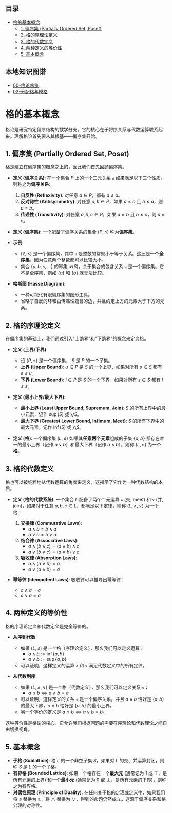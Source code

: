 <!-- 本地目录区块 -->
## 目录

- [格的基本概念](#格的基本概念)
  - [1. 偏序集 (Partially Ordered Set, Poset)](#1-偏序集-partially-ordered-set-poset)
  - [2. 格的序理论定义](#2-格的序理论定义)
  - [3. 格的代数定义](#3-格的代数定义)
  - [4. 两种定义的等价性](#4-两种定义的等价性)
  - [5. 基本概念](#5-基本概念)

<!-- 本地知识图谱区块 -->
## 本地知识图谱

- [00-格论总览](./00-格论总览.md)
- [02-分配格与模格](./02-分配格与模格.md)

# 格的基本概念

格论是研究特定偏序结构的数学分支。它的核心在于将序关系与代数运算联系起来。理解格论首先要从其根基——偏序集开始。

## 1. 偏序集 (Partially Ordered Set, Poset)

格是建立在偏序集的概念之上的，因此我们首先回顾偏序集。

- **定义 (偏序关系)**: 在一个集合 $P$ 上的一个二元关系 `≤` 如果满足以下三个性质，则称之为**偏序关系**:
    1. **自反性 (Reflexivity)**: 对任意 $a \in P$，都有 $a \le a$。
    2. **反对称性 (Antisymmetry)**: 对任意 $a, b \in P$，如果 $a \le b$ 且 $b \le a$，则 $a = b$。
    3. **传递性 (Transitivity)**: 对任意 $a, b, c \in P$，如果 $a \le b$ 且 $b \le c$，则 $a \le c$。

- **定义 (偏序集)**: 一个配备了偏序关系的集合 $(P, \le)$ 称为**偏序集**。

- **示例**:
  - $(\mathbb{Z}, \le)$ 是一个偏序集，其中 `≤` 是整数的常规小于等于关系。这还是一个**全序集**，因为任意两个整数都可以比较大小。
  - 集合 $\{a, b, c, ...\}$ 的幂集 $\mathcal{P}(S)$，关于集合的包含关系 `⊆` 是一个偏序集。它不是全序集，例如 $\{a\}$ 和 $\{b\}$ 就无法比较。

- **哈斯图 (Hasse Diagram)**:
  - 一种可视化有限偏序集的图形工具。
  - 省略了自反的环和由传递性蕴含的边，并且约定上方的元素大于下方的元素。

## 2. 格的序理论定义

在偏序集的基础上，我们通过引入"上确界"和"下确界"的概念来定义格。

- **定义 (上界/下界)**:
  - 设 $(P, \le)$ 是一个偏序集， $S$ 是 $P$ 的一个子集。
  - **上界 (Upper Bound)**: $u \in P$ 是 $S$ 的一个上界，如果对所有 $s \in S$ 都有 $s \le u$。
  - **下界 (Lower Bound)**: $l \in P$ 是 $S$ 的一个下界，如果对所有 $s \in S$ 都有 $l \le s$。

- **定义 (最小上界/最大下界)**:
  - **最小上界 (Least Upper Bound, Supremum, Join)**: $S$ 的所有上界中的最小元素，记作 $\sup(S)$ 或 $\bigvee S$。
  - **最大下界 (Greatest Lower Bound, Infimum, Meet)**: $S$ 的所有下界中的最大元素，记作 $\inf(S)$ 或 $\bigwedge S$。

- **定义 (格)**:
    一个偏序集 $(L, \le)$ 如果其**任意两个元素**组成的子集 $\{a, b\}$ 都存在唯一的最小上界（记作 $a \lor b$）和最大下界（记作 $a \land b$），则称 $(L, \le)$ 为一个**格**。

## 3. 格的代数定义

格也可以被纯粹地从代数运算的角度来定义，这揭示了它作为一种代数结构的本质。

- **定义 (格的代数系统)**:
    一个集合 $L$ 配备了两个二元运算 `∧` (交, meet) 和 `∨` (并, join)，如果对于任意 $a, b, c \in L$，都满足以下定律，则称 $(L, \land, \lor)$ 为一个格：
    1. **交换律 (Commutative Laws)**:
        - $a \land b = b \land a$
        - $a \lor b = b \lor a$
    2. **结合律 (Associative Laws)**:
        - $a \land (b \land c) = (a \land b) \land c$
        - $a \lor (b \lor c) = (a \lor b) \lor c$
    3. **吸收律 (Absorption Laws)**:
        - $a \land (a \lor b) = a$
        - $a \lor (a \land b) = a$

- **幂等律 (Idempotent Laws)**: 吸收律可以推导出幂等律：
  - $a \land a = a$
  - $a \lor a = a$

## 4. 两种定义的等价性

格的序理论定义和代数定义是完全等价的。

- **从序到代数**:
  - 如果 $(L, \le)$ 是一个格（序理论定义），那么我们可以定义运算：
    - $a \land b := \inf\{a, b\}$
    - $a \lor b := \sup\{a, b\}$
  - 可以证明，这样定义的运算 `∧` 和 `∨` 满足代数定义中的所有定律。

- **从代数到序**:
  - 如果 $(L, \land, \lor)$ 是一个格（代数定义），那么我们可以定义关系 `≤`：
    - $a \le b \iff a \land b = a$
  - 可以证明，这样定义的关系 `≤` 是一个偏序关系，并且 $a \land b$ 恰好是 $\{a,b\}$ 的最大下界，$a \lor b$ 恰好是 $\{a,b\}$ 的最小上界。
  - 另一个等价的定义是 $a \le b \iff a \lor b = b$。

这种等价性是格论的核心，它允许我们根据问题的需要在序理论和代数理论之间自由切换视角。

## 5. 基本概念

- **子格 (Sublattice)**: 格 $L$ 的一个非空子集 $S$，如果对 $L$ 的交、并运算封闭，则称 $S$ 是 $L$ 的一个子格。
- **有界格 (Bounded Lattice)**: 如果一个格存在一个**最大元** (通常记为 1 或 $\top$，是所有元素的上界) 和一个**最小元** (通常记为 0 或 $\bot$，是所有元素的下界)，则称之为有界格。
- **对偶性原理 (Principle of Duality)**: 在任何关于格的定理或定义中，如果我们将 $\le$ 替换为 $\ge$，将 $\land$ 替换为 $\lor$，得到的命题仍然成立。这源于偏序关系和格公理的对称性。
